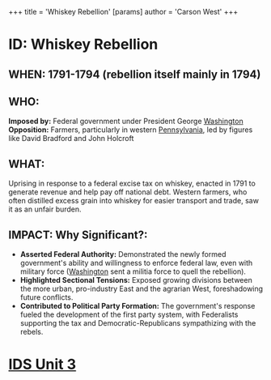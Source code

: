 +++
 title = 'Whiskey Rebellion'
[params]
	author = 'Carson West'
+++
# ID: Whiskey Rebellion 

## WHEN: 1791-1794 (rebellion itself mainly in 1794)

## WHO: 
**Imposed by:** Federal government under President George [Washington](./../washington/) 
**Opposition:** Farmers, particularly in western [Pennsylvania](./../pennsylvania/), led by figures like David Bradford and John Holcroft 

## WHAT: 
Uprising in response to a federal excise tax on whiskey, enacted in 1791 to generate revenue and help pay off national debt. Western farmers, who often distilled excess grain into whiskey for easier transport and trade, saw it as an unfair burden.  

## IMPACT: Why Significant?: 
* **Asserted Federal Authority:** Demonstrated the newly formed government's ability and willingness to enforce federal law, even with military force ([Washington](./../washington/) sent a militia force to quell the rebellion).
* **Highlighted Sectional Tensions:**  Exposed growing divisions between the more urban, pro-industry East and the agrarian West, foreshadowing future conflicts.
* **Contributed to Political Party Formation:**  The government's response fueled the development of the first party system, with Federalists supporting the tax and Democratic-Republicans sympathizing with the rebels. 

# [IDS Unit 3](./../ids-unit-3/)